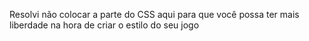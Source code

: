 Resolvi não colocar a parte do CSS aqui para que você possa ter mais liberdade na hora de criar o estilo do seu jogo
